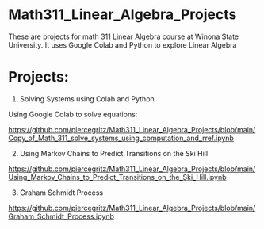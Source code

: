 # Math311_Linear_Algebra_Projects

These are projects for math 311 Linear Algebra course at Winona State University. It uses Google Colab and Python to explore Linear Algebra

# Projects:

1. Solving Systems using Colab and Python

Using Google Colab to solve equations:


https://github.com/piercegritz/Math311_Linear_Algebra_Projects/blob/main/Copy_of_Math_311_solve_systems_using_computation_and_rref.ipynb

2. Using Markov Chains to Predict Transitions on the Ski Hill

https://github.com/piercegritz/Math311_Linear_Algebra_Projects/blob/main/Using_Markov_Chains_to_Predict_Transitions_on_the_Ski_Hill.ipynb

3. Graham Schmidt Process

https://github.com/piercegritz/Math311_Linear_Algebra_Projects/blob/main/Graham_Schmidt_Process.ipynb



